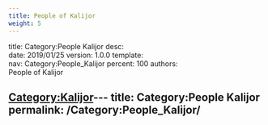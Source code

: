 ```yaml
---
title: People of Kalijor
weight: 5
---
```


title:		Category:People Kalijor
desc:		
date:		2019/01/25
version:	1.0.0
template:	
nav:		Category:People_Kalijor
percent:	100
authors:	
People of Kalijor

[Category:Kalijor](Category:Kalijor "wikilink")---
title: Category:People Kalijor
permalink: /Category:People_Kalijor/
---

